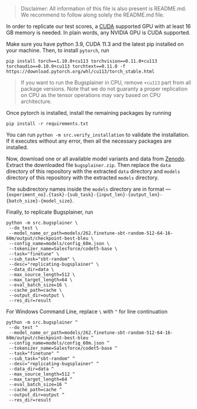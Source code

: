 > Disclaimer: All information of this file is also present is README.md.
> We recommend to follow along solely the README.md file.

In order to replicate our test scores, a [CUDA](https://developer.nvidia.com/cuda-downloads)
supported GPU with at least 16 GB memory is needed.
In plain words, any NVIDIA GPU is CUDA supported.

Make sure you have python 3.9, CUDA 11.3 and the latest pip installed on your machine.
Then, to install `pytorch`, run
```shell
pip install torch==1.10.0+cu113 torchvision==0.11.0+cu113 torchaudio==0.10.0+cu113 torchtext==0.11.0 -f https://download.pytorch.org/whl/cu113/torch_stable.html
```

> If you want to run the Bugsplainer in CPU, remove `+cu113` part from all package versions.
> Note that we do not guaranty a proper replication on CPU as the tensor operations may
> vary based on CPU architecture.

Once pytorch is installed, install the remaining packages by running
```shell
pip install -r requirements.txt
```

You can run `python -m src.verify_installation` to validate the installation.
If it executes without any error, then all the necessary packages are installed.

Now, download one or all available model variants and data from
[Zenodo](https://zenodo.org/record/7549218).
Extract the downloaded file `bugsplainer.zip`.
Then replace the `data` directory of this repository with the extracted `data` directory
and `models` directory of this repository with the extracted `models` directory.

The subdirectory names inside the `models` directory are in format —
`{experiment_no}.{task}-{sub_task}-{input_len}-{output_len}-{batch_size}-{model_size}`.


Finally, to replicate Bugsplainer, run
```shell
python -m src.bugsplainer \
 --do_test \
 --model_name_or_path=models/262.finetune-sbt-random-512-64-16-60m/output/checkpoint-best-bleu \
 --config_name=models/config_60m.json \
 --tokenizer_name=Salesforce/codet5-base \
 --task="finetune" \
 --sub_task="sbt-random" \
 --desc="replicating-bugsplainer" \
 --data_dir=data \
 --max_source_length=512 \
 --max_target_length=64 \
 --eval_batch_size=16 \
 --cache_path=cache \
 --output_dir=output \
 --res_dir=result
```

For Windows Command Line, replace `\` with `^` for line continuation
```shell
python -m src.bugsplainer ^
 --do_test ^
 --model_name_or_path=models/262.finetune-sbt-random-512-64-16-60m/output/checkpoint-best-bleu ^
 --config_name=models/config_60m.json ^
 --tokenizer_name=Salesforce/codet5-base ^
 --task="finetune" ^
 --sub_task="sbt-random" ^
 --desc="replicating-bugsplainer" ^
 --data_dir=data ^
 --max_source_length=512 ^
 --max_target_length=64 ^
 --eval_batch_size=16 ^
 --cache_path=cache ^
 --output_dir=output ^
 --res_dir=result
```